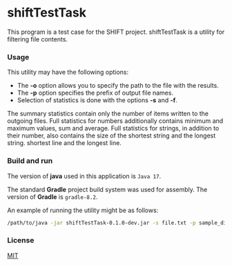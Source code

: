# shiftTestTask
This program is a test case for the SHIFT project. shiftTestTask is a utility for filtering file contents.

### Usage
This utility may have the following options:

- The **-o** option allows you to specify the path to the file with the results.
- The **-p** option specifies the prefix of output file names.
- Selection of statistics is done with the options **-s** and **-f**. 

The summary statistics contain only
  the number of items written to the outgoing files. Full statistics for numbers
  additionally contains minimum and maximum values, sum and average.
  Full statistics for strings, in addition to their number, also contains the size of the shortest string and the longest string.
  shortest line and the longest line.

### Build and run
The version of **java** used in this application is `Java 17`.

The standard **Gradle** project build system was used for assembly. The version of **Gradle** is `gradle-8.2`.

An example of running the utility might be as follows:
```bash
/path/to/java -jar shiftTestTask-0.1.0-dev.jar -s file.txt -p sample_dir- file2.txt -o \dir
```

### License
[MIT](LICENSE)